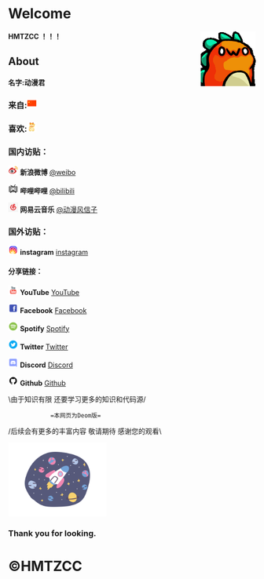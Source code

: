 # Welcome

**HMTZCC ！！！**  <img align="right" src="529710224727080979.gif"/>

About
-
#### 名字:**动漫君**
###  来自:<img src="China.png" width="20" height="20"> 

###  喜欢:<img src="招财猫.png" width="20" height="20"> 


### 国内访贴：

<img src="weibo.png" width="20" height="20"> **新浪微博**    [@weibo](https://weibo.com/)

<img src="bilibili.png" width="20" height="20"> **哔哩哔哩**    [@bilibili](https://space.bilibili.com/)

<img src="网易云音乐.png" width="20" height="20"> **网易云音乐**  [@动漫风信子](https://music.163.com/#/user/home?id=406836144)

### 国外访贴：

<img src="instagram.png" width="20" height="20"> **instagram**  [instagram](https://https://www.instagram.com/dongmanjun/)

#### 分享链接：
<img src="youtube.png" width="20" height="20"> **YouTube**  [YouTube](https://www.youtube.com)

<img src="Facebook.png" width="20" height="20"> **Facebook**  [Facebook](https://www.facebook.com)

<img src="spotify.png" width="20" height="20"> **Spotify**  [Spotify](https://accounts.spotify.com/en/login/?continue=https:%2F%2Fwww.spotify.com%2Fint%2Faccount%2Foverview%2F&_locale=int)

<img src="twitter.png" width="20" height="20"> **Twitter**  [Twitter](https://www.twitter.com)

<img src="discord.png" width="20" height="20"> **Discord**  [Discord](https://discordapp.com/login)

<img src="github.png" width="20" height="20"> **Github**  [Github](https://github.com/login)

  \由于知识有限 还要学习更多的知识和代码源/

                =本网页为Deom版=                

/后续会有更多的丰富内容 敬请期待 感谢您的观看\

<a href="https://https://HMTZ.github.io/"><img src="太空.png" width="200" height="150"></a>


### Thank you for looking.

# ©HMTZCC
